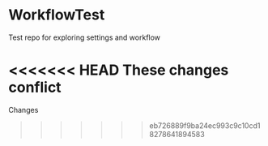 # WorkflowTest
Test repo for exploring settings and workflow

<<<<<<< HEAD
These changes conflict
=======
Changes
>>>>>>> eb726889f9ba24ec993c9c10cd18278641894583
